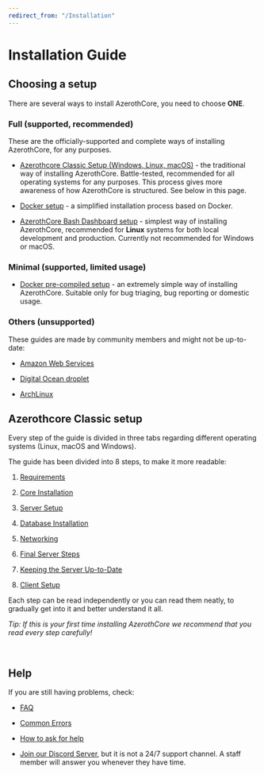 ```yaml
---
redirect_from: "/Installation"
---
```


# Installation Guide

## Choosing a setup

There are several ways to install AzerothCore, you need to choose **ONE**.

### Full (supported, recommended)

These are the officially-supported and complete ways of installing AzerothCore, for any purposes.

- [Azerothcore Classic Setup (Windows, Linux, macOS)](#azerothcore-classic-setup) - the traditional way of installing AzerothCore. Battle-tested, recommended for all operating systems for any purposes. This process gives more awareness of how AzerothCore is structured. See below in this page.

- [Docker setup](install-with-docker.md) - a simplified installation process based on Docker.

- [AzerothCore Bash Dashboard setup](ac-dashboard-core-installation.md) - simplest way of installing AzerothCore, recommended for **Linux** systems for both local development and production. Currently not recommended for Windows or macOS.

### Minimal (supported, limited usage)

- [Docker pre-compiled setup](https://www.azerothcore.org/acore-docker/) - an extremely simple way of installing AzerothCore. Suitable only for bug triaging, bug reporting or domestic usage.

### Others (unsupported)

These guides are made by community members and might not be up-to-date:

- [Amazon Web Services](aws-tutorial.md)

- [Digital Ocean droplet](digital-ocean-video-tutorial.md)

- [ArchLinux](arch-linux.md)

## Azerothcore Classic setup

Every step of the guide is divided in three tabs regarding different operating systems (Linux, macOS and Windows).

The guide has been divided into 8 steps, to make it more readable:

1. [Requirements](requirements.md)

1. [Core Installation](core-installation.md)

1. [Server Setup](server-setup.md)

1. [Database Installation](database-installation.md)

1. [Networking](networking.md)

1. [Final Server Steps](final-server-steps.md)

1. [Keeping the Server Up-to-Date](keeping-the-server-up-to-date.md)

1. [Client Setup](client-setup.md)

Each step can be read independently or you can read them neatly, to gradually get into it and better understand it all.

*Tip: If this is your first time installing AzerothCore we recommend that you read every step carefully!*

<br>

## Help

If you are still having problems, check:

* [FAQ](faq.md)

* [Common Errors](common-errors.md)

* [How to ask for help](how-to-ask-for-help.md)

* [Join our Discord Server](https://discord.gg/gkt4y2x), but it is not a 24/7 support channel. A staff member will answer you whenever they have time.
